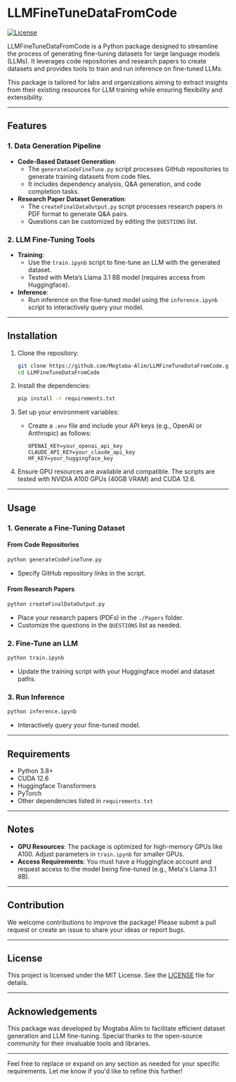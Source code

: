 # LLMFineTuneDataFromCode

[![License](https://img.shields.io/github/license/Mogtaba-Alim/LLMFineTuneDataFromCode)](LICENSE)

LLMFineTuneDataFromCode is a Python package designed to streamline the process of generating fine-tuning datasets for large language models (LLMs). It leverages code repositories and research papers to create datasets and provides tools to train and run inference on fine-tuned LLMs. 

This package is tailored for labs and organizations aiming to extract insights from their existing resources for LLM training while ensuring flexibility and extensibility.

---

## Features

### 1. Data Generation Pipeline
- **Code-Based Dataset Generation**:
  - The `generateCodeFineTune.py` script processes GitHub repositories to generate training datasets from code files. 
  - It includes dependency analysis, Q&A generation, and code completion tasks.
- **Research Paper Dataset Generation**:
  - The `createFinalDataOutput.py` script processes research papers in PDF format to generate Q&A pairs. 
  - Questions can be customized by editing the `QUESTIONS` list.

### 2. LLM Fine-Tuning Tools
- **Training**:
  - Use the `train.ipynb` script to fine-tune an LLM with the generated dataset. 
  - Tested with Meta’s Llama 3.1 8B model (requires access from Huggingface).
- **Inference**:
  - Run inference on the fine-tuned model using the `inference.ipynb` script to interactively query your model.

---

## Installation

1. Clone the repository:
   ```bash
   git clone https://github.com/Mogtaba-Alim/LLMFineTuneDataFromCode.git
   cd LLMFineTuneDataFromCode
   ```

2. Install the dependencies:
   ```bash
   pip install -r requirements.txt
   ```

3. Set up your environment variables:
   - Create a `.env` file and include your API keys (e.g., OpenAI or Anthropic) as follows:
     ```
     OPENAI_KEY=your_openai_api_key
     CLAUDE_API_KEY=your_claude_api_key
     HF_KEY=your_huggingface_key
     ```

4. Ensure GPU resources are available and compatible. The scripts are tested with NVIDIA A100 GPUs (40GB VRAM) and CUDA 12.6.

---

## Usage

### 1. Generate a Fine-Tuning Dataset
#### From Code Repositories
```bash
python generateCodeFineTune.py
```
- Specify GitHub repository links in the script.

#### From Research Papers
```bash
python createFinalDataOutput.py
```
- Place your research papers (PDFs) in the `./Papers` folder. 
- Customize the questions in the `QUESTIONS` list as needed.

### 2. Fine-Tune an LLM
```bash
python train.ipynb
```
- Update the training script with your Huggingface model and dataset paths.

### 3. Run Inference
```bash
python inference.ipynb
```
- Interactively query your fine-tuned model.

---

## Requirements

- Python 3.8+
- CUDA 12.6
- Huggingface Transformers
- PyTorch
- Other dependencies listed in `requirements.txt`

---

## Notes

- **GPU Resources**: The package is optimized for high-memory GPUs like A100. Adjust parameters in `train.ipynb` for smaller GPUs.
- **Access Requirements**: You must have a Huggingface account and request access to the model being fine-tuned (e.g., Meta's Llama 3.1 8B).

---

## Contribution

We welcome contributions to improve the package! Please submit a pull request or create an issue to share your ideas or report bugs.

---

## License

This project is licensed under the MIT License. See the [LICENSE](LICENSE) file for details.

---

## Acknowledgements

This package was developed by Mogtaba Alim to facilitate efficient dataset generation and LLM fine-tuning. Special thanks to the open-source community for their invaluable tools and libraries.

---

Feel free to replace or expand on any section as needed for your specific requirements. Let me know if you'd like to refine this further!